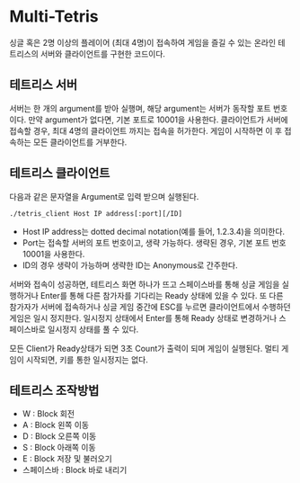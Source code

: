 # Multi-Tetris
싱글 혹은 2명 이상의 플레이어 (최대 4명)이 접속하여 게임을 즐길 수 있는 온라인 테트리스의 서버와 클라이언트를 구현한 코드이다.

## 테트리스 서버
서버는 한 개의 argument를 받아 실행며, 해당 argument는 서버가 동작할 포트 번호이다. 만약 argument가 없다면, 기본 포트로 10001을 사용한다. 클라이언트가 서버에 접속할 경우, 최대 4명의 클라이언트 까지는 접속을 허가한다. 게임이 시작하면 이 후 접속하는 모든 클라이언트를 거부한다.

## 테트리스 클라이언트
다음과 같은 문자열을 Argument로 입력 받으며 실행된다. 

```console
./tetris_client Host IP address[:port][/ID]
```

* Host IP address는 dotted decimal notation(예를 들어, 1.2.3.4)을 의미한다. 
* Port는 접속할 서버의 포트 번호이고, 생략 가능하다. 생략된 경우, 기본 포트 번호 10001을 사용한다.  
* ID의 경우 생략이 가능하며 생략한 ID는 Anonymous로 간주한다.

서버와 접속이 성공하면, 테트리스 화면 하나가 뜨고 스페이스바를 통해 싱글 게임을 실행하거나 Enter를 통해 다른 참가자를 기다리는 Ready 상태에 있을 수 있다. 또 다른 참가자가 서버에 접속하거나 싱글 게임 중간에 ESC를 누르면 클라이언트에서 수행하던 게임은 일시 정지한다. 일시정지 상태에서 Enter를 통해 Ready 상태로 변경하거나 스페이스바로 일시정지 상태를 풀 수 있다.

모든 Client가 Ready상태가 되면 3초 Count가 출력이 되며 게임이 실행된다. 멀티 게임이 시작되면, 키를 통한 일시정지는 없다. 

## 테트리스 조작방법
* W : Block 회전 
* A : Block 왼쪽 이동 
* D : Block 오른쪽 이동 
* S : Block 아래쪽 이동 
* E : Block 저장 및 불러오기
* 스페이스바 : Block 바로 내리기

